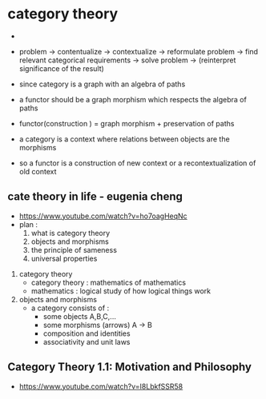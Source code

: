 # category theory
-
- problem -> contentualize -> contextualize
-> reformulate problem -> find relevant categorical requirements
-> solve problem -> (reinterpret significance of the result)

- since category is a graph with an algebra of paths
- a functor should be a graph morphism which respects the algebra of paths
- functor(construction ) = graph morphism + preservation of paths
- a category is a context where relations between objects are the morphisms
- so a functor is a construction of new context or a recontextualization of old context

## cate theory in life - eugenia cheng
- https://www.youtube.com/watch?v=ho7oagHeqNc
- plan :
    1. what is category theory
    2. objects and morphisms
    3. the principle of sameness
    4. universal properties
1. category theory
    - category theory : mathematics of mathematics
    - mathematics : logical study of how logical things work
2. objects and morphisms
    - a category consists of :
        - some objects A,B,C,...
        - some morphisms (arrows) A -> B
        - composition and identities
        - associativity and unit laws

## Category Theory 1.1: Motivation and Philosophy
- https://www.youtube.com/watch?v=I8LbkfSSR58
